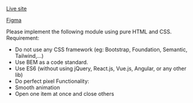 [Live site](https://vuhung1001.github.io/solis-lab-interview)

[Figma](https://www.figma.com/design/URsTipFAeT0Xyzxml5Ov9V/Accordion-component?node-id=0-1&p=f&t=IiqK198GcNJ1XnSj-0)

Please implement the following module using pure HTML and CSS.
Requirement:
- Do not use any CSS framework (eg: Bootstrap, Foundation, Semantic, Tailwind,...)
- Use BEM as a code standard.
- Use ES6 (without using jQuery, React.js, Vue.js, Angular, or any other lib)
- Do perfect pixel
Functionality:
- Smooth animation
- Open one item at once and close others
